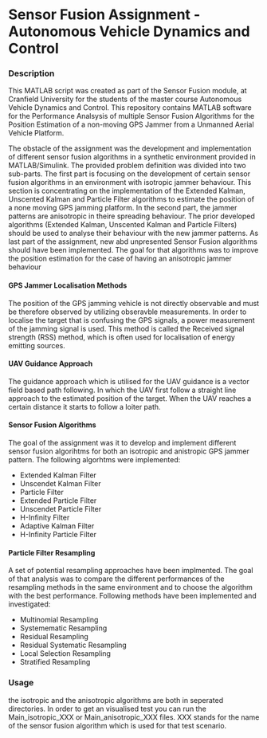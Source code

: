 # Sensor Fusion Assignment - Autonomous Vehicle Dynamics and Control


### Description
This MATLAB script was created as part of the Sensor Fusion module, at Cranfield University for the students of the master course Autonomous Vehicle Dynamics and Control. This repository contains MATLAB software for the Performance Analsysis of multiple Sensor Fusion Algorithms for the Position Estimation of a non-moving GPS Jammer from a Unmanned Aerial Vehicle Platform. 

The obstacle of the assignment was the development and implementation of different sensor fusion algorithms in a synthetic environment provided in MATLAB/Simulink. The provided problem definition was divided into two sub-parts. The first part is focusing on the development of certain sensor fusion algorithms in an environment with isotropic jammer behaviour. This section is concentrating on the implementation of the Extended Kalman, Unscented Kalman and Particle Filter algorithms to estimate the position of a none moving GPS jamming platform. In the second part, the jammer patterns are anisotropic in theire spreading
behaviour. The prior developed algorithms (Extended Kalman, Unscented Kalman and Particle Filters) should be used to analyse their behaviour with the new jammer patterns. As last part of the assignment, new abd unpresented Sensor Fusion algorithms should have been implemented. The goal for that algorithms was to improve the position estimation for the case of having an anisotropic jammer behaviour

#### GPS Jammer Localisation Methods

The position of the GPS jamming vehicle is not directly observable and must be therefore observed by utilizing obseravble measurements. In order to localise the target that is confusing the GPS signals, a power measurement of the jamming signal is used. This method is called the Received signal strength (RSS) method, which is often used for localisation of energy emitting sources.

#### UAV Guidance Approach

The guidance approach which is utilised for the UAV guidance is a vector field based path following. In which the UAV first follow a straight line approach to the estimated position of the target. When the UAV reaches a certain distance it starts to follow a loiter path.


#### Sensor Fusion Algorithms

The goal of the assignment was it to develop and implement different sensor fusion algorihtms for both an isotropic and anistropic GPS jammer pattern. The following algorhtms were implemented:
* Extended Kalman Filter
* Unscendet Kalman Filter
* Particle Filter
* Extended Particle Filter
* Unscendet Particle Filter
* H-Infinity Filter
* Adaptive Kalman Filter
* H-Infinity Particle Filter


#### Particle Filter Resampling

A set of potential resampling approaches have been implmented. The goal of that analysis was to compare the different performances of the resampling methods in the same environment and to choose the algorithm with the best performance. Following methods have been implemented and investigated:

* Multinomial Resampling
* Systemematic Resampling
* Residual Resampling
* Residual Systematic Resampling
* Local Selection Resampling
* Stratified Resampling 

### Usage

the isotropic and the anisotropic algorithms are both in seperated directories. In order to get an visualised test you can run the Main_isotropic_XXX or Main_anisotropic_XXX files. XXX stands for the name of the sensor fusion algorithm which is used for that test scenario.

